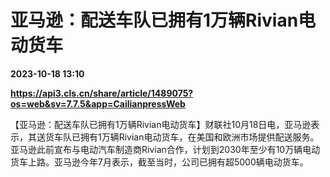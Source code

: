 # 亚马逊：配送车队已拥有1万辆Rivian电动货车

**2023-10-18 13:10**

**https://api3.cls.cn/share/article/1489075?os=web&sv=7.7.5&app=CailianpressWeb**

【亚马逊：配送车队已拥有1万辆Rivian电动货车】财联社10月18日电，亚马逊表示，其送货车队已拥有1万辆Rivian电动货车，在美国和欧洲市场提供配送服务。亚马逊此前宣布与电动汽车制造商Rivian合作，计划到2030年至少有10万辆电动货车上路。亚马逊今年7月表示，截至当时，公司已拥有超5000辆电动货车。